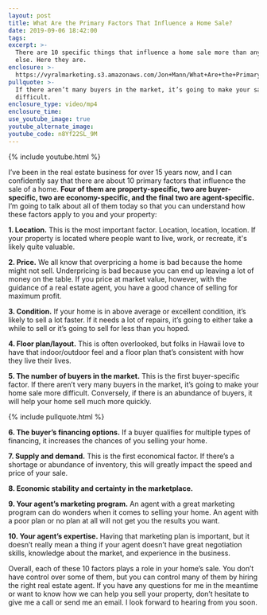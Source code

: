 ```yaml
---
layout: post
title: What Are the Primary Factors That Influence a Home Sale?
date: 2019-09-06 18:42:00
tags:
excerpt: >-
  There are 10 specific things that influence a home sale more than anything
  else. Here they are.
enclosure: >-
  https://vyralmarketing.s3.amazonaws.com/Jon+Mann/What+Are+the+Primary+Factors+That+Influence+a+Home+Sale_.mp4
pullquote: >-
  If there aren’t many buyers in the market, it’s going to make your sale more
  difficult.
enclosure_type: video/mp4
enclosure_time:
use_youtube_image: true
youtube_alternate_image:
youtube_code: n8Yf22SL_9M
---
```


{% include youtube.html %}

I’ve been in the real estate business for over 15 years now, and I can confidently say that there are about 10 primary factors that influence the sale of a home. **Four of them are property-specific, two are buyer-specific, two are economy-specific, and the final two are agent-specific.** I’m going to talk about all of them today so that you can understand how these factors apply to you and your property:

**1\. Location.** This is the most important factor. Location, location, location. If your property is located where people want to live, work, or recreate, it's likely quite valuable.

**2\. Price.** We all know that overpricing a home is bad because the home might not sell. Underpricing is bad because you can end up leaving a lot of money on the table. If you price at market value, however, with the guidance of a real estate agent, you have a good chance of selling for maximum profit.

**3\. Condition.** If your home is in above average or excellent condition, it’s likely to sell a lot faster. If it needs a lot of repairs, it’s going to either take a while to sell or it’s going to sell for less than you hoped.

**4\. Floor plan/layout.** This is often overlooked, but folks in Hawaii love to have that indoor/outdoor feel and a floor plan that’s consistent with how they live their lives.&nbsp;

**5\. The number of buyers in the market.** This is the first buyer-specific factor. If there aren’t very many buyers in the market, it’s going to make your home sale more difficult. Conversely, if there is an abundance of buyers, it will help your home sell much more quickly.

{% include pullquote.html %}

**6\. The buyer’s financing options.** If a buyer qualifies for multiple types of financing, it increases the chances of you selling your home.

**7\. Supply and demand.** This is the first economical factor. If there’s a shortage or abundance of inventory, this will greatly impact the speed and price of your sale.&nbsp;

**8\. Economic stability and certainty in the marketplace.**

**9\. Your agent’s marketing program.** An agent with a great marketing program can do wonders when it comes to selling your home. An agent with a poor plan or no plan at all will not get you the results you want.

**10\. Your agent’s expertise.** Having that marketing plan is important, but it doesn’t really mean a thing if your agent doesn’t have great negotiation skills, knowledge about the market, and experience in the business.

Overall, each of these 10 factors plays a role in your home’s sale. You don’t have control over some of them, but you can control many of them by hiring the right real estate agent. If you have any questions for me in the meantime or want to know how we can help you sell your property, don’t hesitate to give me a call or send me an email. I look forward to hearing from you soon.<br>&nbsp;
